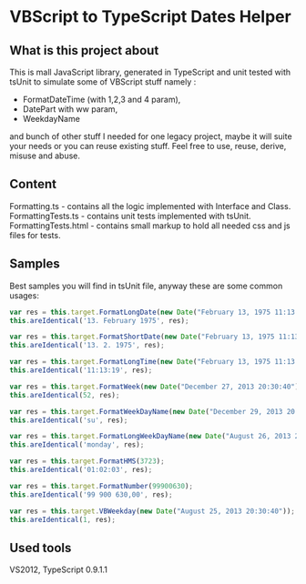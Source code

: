 VBScript to TypeScript Dates Helper
=

What is this project about
-
This is mall JavaScript library, generated in TypeScript and unit tested with tsUnit to simulate some of VBScript stuff namely :

- FormatDateTime (with 1,2,3 and 4 param),
- DatePart with ww param,
- WeekdayName

and bunch of other stuff I needed for one legacy project, maybe it will suite your needs or you can reuse existing stuff. Feel free to use, reuse, derive, misuse and abuse.

Content
-
Formatting.ts - contains all the logic implemented with Interface and Class.
FormattingTests.ts - contains unit tests implemented with tsUnit.
FormattingTests.html - contains small markup to hold all needed css and js files for tests.

Samples
-
Best samples you will find in tsUnit file, anyway these are some common usages:

```javascript
var res = this.target.FormatLongDate(new Date("February 13, 1975 11:13:00"));
this.areIdentical('13. February 1975', res);

var res = this.target.FormatShortDate(new Date("February 13, 1975 11:13:00"));
this.areIdentical('13. 2. 1975', res);

var res = this.target.FormatLongTime(new Date("February 13, 1975 11:13:19"));
this.areIdentical('11:13:19', res);

var res = this.target.FormatWeek(new Date("December 27, 2013 20:30:40"));
this.areIdentical(52, res);

var res = this.target.FormatWeekDayName(new Date("December 29, 2013 20:30:40"));
this.areIdentical('su', res);

var res = this.target.FormatLongWeekDayName(new Date("August 26, 2013 20:30:40"));
this.areIdentical('monday', res);

var res = this.target.FormatHMS(3723);
this.areIdentical('01:02:03', res);

var res = this.target.FormatNumber(99900630);
this.areIdentical('99 900 630,00', res);

var res = this.target.VBWeekday(new Date("August 25, 2013 20:30:40"));
this.areIdentical(1, res);
```
Used tools
-
VS2012, TypeScript 0.9.1.1